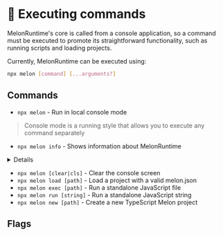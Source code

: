 # 🔩 Executing commands

MelonRuntime's core is called from a console application, so a command must be executed
to promote its straightforward functionality, such as running scripts and loading projects.

Currently, MelonRuntime can be executed using:

```bash
npx melon [command] [...arguments?]
```

## Commands

- `npx melon` - Run in local console mode

> Console mode is a running style that allows you to execute any command separately

- `npx melon info` - Shows information about MelonRuntime

<details>

Output example:

```bash
> Melon v1.7.0 [next.5]
> Github repository: https://github.com/MelonRuntime/Melon
> npm page: https://www.npmjs.com/package/melon-runtime
```

</details>

- `npx melon [clear|cls]` - Clear the console screen
- `npx melon load [path]` - Load a project with a valid melon.json
- `npx melon exec [path]` - Run a standalone JavaScript file
- `npx melon run [string]` - Run a standalone JavaScript string
- `npx melon new [path]` - Create a new TypeScript Melon project

## Flags